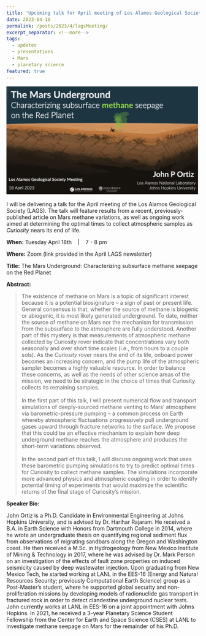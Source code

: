```yaml
---
title: 'Upcoming talk for April meeting of Los Alamos Geological Society' 
date: 2023-04-10
permalink: /posts/2023/4/lagsMeeting/
excerpt_separator: <!--more-->
tags:
  - updates 
  - presentations
  - Mars
  - planetary science
featured: true 
---
```

<!-- excerpt: "<img src='/images/posts/nmtBureau_walkoutSlide.png' alt='NMT-talkBanner' width='500px'/>" -->

<!-- NOTE: the featured callout in front matter allows the post to appear automatically on the ABOUT page if enabled there. -->
<!-- NOTE: the except_separator in the front matter allows you to manually specify how much of the post is included in the except (in this case, everything between the ``more`` callout. -->
<img src="/images/posts/lags_walkoutSlide.png" alt="LAGS-talkBanner" width="500px"/>

I will be delivering a talk for the April meeting of the Los Alamos Geological
Society (LAGS). The talk will feature results from a recent,
previously-published article on Mars methane variations, as well as ongoing
work aimed at determining the optimal times to collect atmospheric samples as
*Curiosity* nears its end of life.

**When:** Tuesday April 18th &nbsp;&nbsp; \| &nbsp;&nbsp; 7 - 8 pm 

**Where:** Zoom (link provided in the April LAGS newsletter) 
<!-- [Zoom](https://zoom.us/j/99880495832){: .btn--research} --> 

**Title:**  The Mars Underground: Characterizing subsurface methane seepage on the Red Planet

**Abstract:**
> The existence of methane on Mars is a topic of significant interest because it is a potential biosignature – a sign of past or present life. General consensus is that, whether the source of methane is biogenic or abiogenic, it is most likely generated underground. To date, neither the source of methane on Mars nor the mechanism for transmission from the subsurface to the atmosphere are fully understood. Another part of this mystery is that measurements of atmospheric methane collected by Curiosity rover indicate that concentrations vary both seasonally and over short time scales (i.e., from hours to a couple sols). As the *Curiosity* rover nears the end of its life, onboard power becomes an increasing concern, and the pump life of the atmospheric sampler becomes a highly valuable resource. In order to balance these concerns, as well as the needs of other science areas of the mission, we need to be strategic in the choice of times that Curiosity collects its remaining samples.
<br><br>
In the first part of this talk, I will present numerical flow and transport simulations of deeply-sourced methane venting to Mars’ atmosphere via barometric-pressure pumping – a common process on Earth whereby atmospheric fluctuations progressively pull underground gases upward through fracture networks to the surface. We propose that this could be an effective mechanism to explain how deep underground methane reaches the atmosphere and produces the short-term variations observed.
<br><br>
In the second part of this talk, I will discuss ongoing work that uses these barometric pumping simulations to try to predict optimal times for Curiosity to collect methane samples. The simulations incorporate more advanced physics and atmospheric coupling in order to identify potential timing of experiments that would maximize the scientific returns of the final stage of Curiosity’s mission.

 
**Speaker Bio:**

John Ortiz is a Ph.D. Candidate in Environmental Engineering at Johns Hopkins University, and is advised by Dr. Harihar Rajaram. He received a B.A. in Earth Science with Honors from Dartmouth College in 2014, where he wrote an undergraduate thesis on quantifying regional sediment flux from observations of migrating sandbars along the Oregon and Washington coast. He then received a M.Sc. in Hydrogeology from New Mexico Institute of Mining & Technology in 2017, where he was advised by Dr. Mark Person on an investigation of the effects of fault zone properties on induced seismicity caused by deep wastewater injection. Upon graduating from New Mexico Tech, he started working at LANL in the EES-16 (Energy and Natural Resources Security; previously Computational Earth Science) group as a Post-Master’s student, where he supported global security and non-proliferation missions by developing models of radionuclide gas transport in fractured rock in order to detect clandestine underground nuclear tests. John currently works at LANL in EES-16 on a joint appointment with Johns Hopkins. In 2021, he received a 3-year Planetary Science Student Fellowship from the Center for Earth and Space Science (CSES) at LANL to investigate methane seepage on Mars for the remainder of his Ph.D.


<!-- ![NMT-talkBanner](/images/posts/nmtBureau_walkoutSlide.png) -->



<!-- Excerpt this whole post: -->
<!-- more -->


